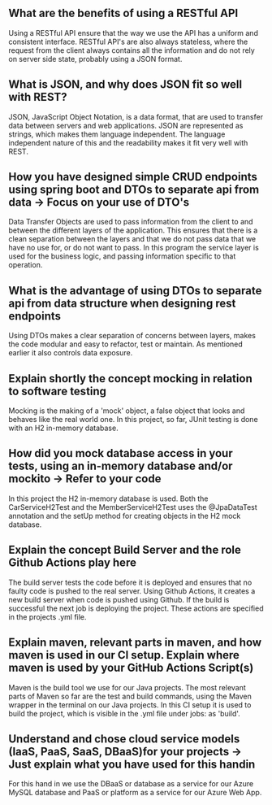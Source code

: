 ## What are the benefits of using a RESTful API
Using a RESTful API ensure that the way we use the API has a uniform and consistent interface.
RESTful API's are also always stateless, where the request from the client always contains all the information
and do not rely on server side state, probably using a JSON format.
## What is JSON, and why does JSON fit so well with REST?
JSON, JavaScript Object Notation, is a data format, that are used to transfer data between servers and web applications.
JSON are represented as strings, which makes them language independent. The language independent nature of this and the 
readability makes it fit very well with REST.
## How you have designed simple CRUD endpoints using spring boot and DTOs to separate api from data  -> Focus on your use of DTO's
Data Transfer Objects are used to pass information from the client to and between the different layers of the application.
This ensures that there is a clean separation between the layers and that we do not pass data that we have no use for,
or do not want to pass. In this program the service layer is used for the business logic, and passing information
specific to that operation.
## What is the advantage of using DTOs to separate api from data structure when designing rest endpoints
Using DTOs makes a clear separation of concerns between layers, makes the code modular and easy to refactor, test or maintain.
As mentioned earlier it also controls data exposure.
## Explain shortly the concept mocking in relation to software testing
Mocking is the making of a 'mock' object, a false object that looks and behaves like the real world one. In this project, so far,
JUnit testing is done with an H2 in-memory database.
## How did you mock database access in your tests, using an in-memory database and/or mockito → Refer to your code
In this project the H2 in-memory database is used. Both the CarServiceH2Test and the MemberServiceH2Test uses the @JpaDataTest annotation
and the setUp method for creating objects in the H2 mock database.
## Explain the concept Build Server and the role Github Actions play here
The build server tests the code before it is deployed and ensures that no faulty code is pushed to the real server.
Using Github Actions, it creates a new build server when code is pushed using Github. If the build is successful the next job
is deploying the project. These actions are specified in the projects .yml file.
## Explain maven, relevant parts in maven, and how maven is used in our CI setup. Explain where maven is used by your GitHub Actions Script(s)
Maven is the build tool we use for our Java projects. The most relevant parts of Maven so far are the test and build commands,
using the Maven wrapper in the terminal on our Java projects. In this CI setup it is used to build the project, which is
visible in the .yml file under jobs: as 'build'.
## Understand and chose cloud service models (IaaS, PaaS, SaaS, DBaaS)for your projects -> Just explain what you have used for this handin
For this hand in we use the DBaaS or database as a service for our Azure MySQL database and PaaS or platform as a service for
our Azure Web App.